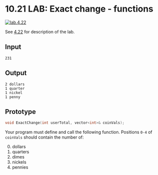 # 10.21 LAB: Exact change - functions

[![lab.4.22]][4.22]

See [4.22] for description of the lab.

## Input
```
231
```

## Output
```
2 dollars
1 quarter
1 nickel
1 penny
```

## Prototype
```cpp
void ExactChange(int userTotal, vector<int>& coinVals);
```
Your program must define and call the following function.
Positions `0-4` of `coinVals` should contain the number of:

0. dollars
1. quarters
2. dimes
3. nickels
4. pennies

[Lab.4.22]: https://flat.badgen.net/badge/Based%20On/4.22/cyan
[4.22]: ../../04-branches/4.22-optional-exact-change/README.md